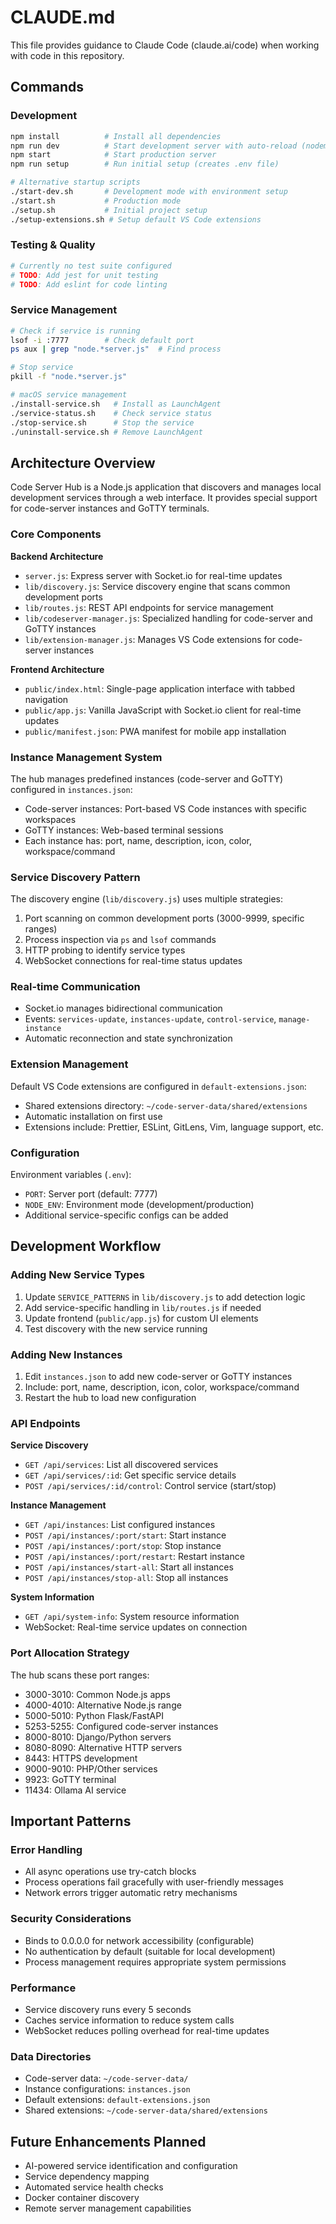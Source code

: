 # CLAUDE.md

This file provides guidance to Claude Code (claude.ai/code) when working with code in this repository.

## Commands

### Development
```bash
npm install          # Install all dependencies
npm run dev          # Start development server with auto-reload (nodemon)
npm start            # Start production server
npm run setup        # Run initial setup (creates .env file)

# Alternative startup scripts
./start-dev.sh       # Development mode with environment setup
./start.sh           # Production mode
./setup.sh           # Initial project setup
./setup-extensions.sh # Setup default VS Code extensions
```

### Testing & Quality
```bash
# Currently no test suite configured
# TODO: Add jest for unit testing
# TODO: Add eslint for code linting
```

### Service Management
```bash
# Check if service is running
lsof -i :7777        # Check default port
ps aux | grep "node.*server.js"  # Find process

# Stop service
pkill -f "node.*server.js"

# macOS service management
./install-service.sh   # Install as LaunchAgent
./service-status.sh    # Check service status
./stop-service.sh      # Stop the service
./uninstall-service.sh # Remove LaunchAgent
```

## Architecture Overview

Code Server Hub is a Node.js application that discovers and manages local development services through a web interface. It provides special support for code-server instances and GoTTY terminals.

### Core Components

**Backend Architecture**
- `server.js`: Express server with Socket.io for real-time updates
- `lib/discovery.js`: Service discovery engine that scans common development ports
- `lib/routes.js`: REST API endpoints for service management
- `lib/codeserver-manager.js`: Specialized handling for code-server and GoTTY instances
- `lib/extension-manager.js`: Manages VS Code extensions for code-server instances

**Frontend Architecture**
- `public/index.html`: Single-page application interface with tabbed navigation
- `public/app.js`: Vanilla JavaScript with Socket.io client for real-time updates
- `public/manifest.json`: PWA manifest for mobile app installation

### Instance Management System
The hub manages predefined instances (code-server and GoTTY) configured in `instances.json`:
- Code-server instances: Port-based VS Code instances with specific workspaces
- GoTTY instances: Web-based terminal sessions
- Each instance has: port, name, description, icon, color, workspace/command

### Service Discovery Pattern
The discovery engine (`lib/discovery.js`) uses multiple strategies:
1. Port scanning on common development ports (3000-9999, specific ranges)
2. Process inspection via `ps` and `lsof` commands
3. HTTP probing to identify service types
4. WebSocket connections for real-time status updates

### Real-time Communication
- Socket.io manages bidirectional communication
- Events: `services-update`, `instances-update`, `control-service`, `manage-instance`
- Automatic reconnection and state synchronization

### Extension Management
Default VS Code extensions are configured in `default-extensions.json`:
- Shared extensions directory: `~/code-server-data/shared/extensions`
- Automatic installation on first use
- Extensions include: Prettier, ESLint, GitLens, Vim, language support, etc.

### Configuration
Environment variables (`.env`):
- `PORT`: Server port (default: 7777)
- `NODE_ENV`: Environment mode (development/production)
- Additional service-specific configs can be added

## Development Workflow

### Adding New Service Types
1. Update `SERVICE_PATTERNS` in `lib/discovery.js` to add detection logic
2. Add service-specific handling in `lib/routes.js` if needed
3. Update frontend (`public/app.js`) for custom UI elements
4. Test discovery with the new service running

### Adding New Instances
1. Edit `instances.json` to add new code-server or GoTTY instances
2. Include: port, name, description, icon, color, workspace/command
3. Restart the hub to load new configuration

### API Endpoints
**Service Discovery**
- `GET /api/services`: List all discovered services
- `GET /api/services/:id`: Get specific service details
- `POST /api/services/:id/control`: Control service (start/stop)

**Instance Management**
- `GET /api/instances`: List configured instances
- `POST /api/instances/:port/start`: Start instance
- `POST /api/instances/:port/stop`: Stop instance
- `POST /api/instances/:port/restart`: Restart instance
- `POST /api/instances/start-all`: Start all instances
- `POST /api/instances/stop-all`: Stop all instances

**System Information**
- `GET /api/system-info`: System resource information
- WebSocket: Real-time service updates on connection

### Port Allocation Strategy
The hub scans these port ranges:
- 3000-3010: Common Node.js apps
- 4000-4010: Alternative Node.js range
- 5000-5010: Python Flask/FastAPI
- 5253-5255: Configured code-server instances
- 8000-8010: Django/Python servers
- 8080-8090: Alternative HTTP servers
- 8443: HTTPS development
- 9000-9010: PHP/Other services
- 9923: GoTTY terminal
- 11434: Ollama AI service

## Important Patterns

### Error Handling
- All async operations use try-catch blocks
- Process operations fail gracefully with user-friendly messages
- Network errors trigger automatic retry mechanisms

### Security Considerations
- Binds to 0.0.0.0 for network accessibility (configurable)
- No authentication by default (suitable for local development)
- Process management requires appropriate system permissions

### Performance
- Service discovery runs every 5 seconds
- Caches service information to reduce system calls
- WebSocket reduces polling overhead for real-time updates

### Data Directories
- Code-server data: `~/code-server-data/`
- Instance configurations: `instances.json`
- Default extensions: `default-extensions.json`
- Shared extensions: `~/code-server-data/shared/extensions`

## Future Enhancements Planned
- AI-powered service identification and configuration
- Service dependency mapping
- Automated service health checks
- Docker container discovery
- Remote server management capabilities